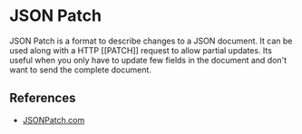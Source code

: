 # JSON Patch

JSON Patch is a format to describe changes to a JSON document. It can be used along with a HTTP [[PATCH]] request to allow partial updates. Its useful when you only have to update few fields in the document and don't want to send the complete document.

## References

- [JSONPatch.com](https://jsonpatch.com/)
